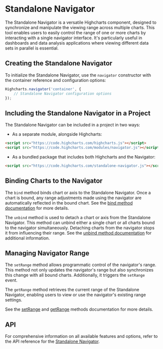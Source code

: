 Standalone Navigator
====================

The Standalone Navigator is a versatile Highcharts component, designed to synchronize and manipulate the viewing range across multiple charts. This tool enables users to easily control the range of one or more charts by interacting with a single navigator interface. It's particularly useful in dashboards and data analysis applications where viewing different data sets in parallel is essential.

## Creating the Standalone Navigator

To initialize the Standalone Navigator, use the `navigator` constructor with the container reference and configuration options:

```javascript
Highcharts.navigator('container', {
    // Standalone Navigator configuration options
});
```

## Including the Standalone Navigator in a Project
The Standalone Navigator can be included in a project in two ways:
- As a separate module, alongside Highcharts:
```html
<script src="https://code.highcharts.com/highcharts.js"></script>
<script src="https://code.highcharts.com/modules/navigator.js"></script>
```

- As a bundled package that includes both Highcharts and the Navigator:
```html
<script src="https://code.highcharts.com/standalone-navigator.js"></script>
```

## Binding Charts to the Navigator

The `bind` method binds chart or axis to the Standalone Navigator. Once a chart is bound, any range adjustments made using the navigator are automatically reflected in the bound chart. See the [bind method documentation](https://api.highcharts.com/class-reference/Highcharts.StandaloneNavigator.bind) for more details.

The `unbind` method is used to detach a chart or axis from the Standalone Navigator. This method can unbind either a single chart or all charts bound to the navigator simultaneously. Detaching charts from the navigator stops it from influencing their range. See the [unbind method documentation](https://api.highcharts.com/class-reference/Highcharts.StandaloneNavigator.unbind) for additional information.

## Managing Navigator Range

The `setRange` method allows programmatic control of the navigator's range. This method not only updates the navigator's range but also synchronizes this change with all bound charts. Additionally, it triggers the `setRange` event.

The `getRange` method retrieves the current range of the Standalone Navigator, enabling users to view or use the navigator's existing range settings.

See the [setRange](https://api.highcharts.com/class-reference/Highcharts.StandaloneNavigator.setRange) and [getRange](https://api.highcharts.com/class-reference/Highcharts.StandaloneNavigator.getRange) methods documentation for more details.

## API

For comprehensive information on all available features and options, refer to the API reference for the [Standalone Navigator](https://api.highcharts.com/class-reference/Highcharts.StandaloneNavigator).
